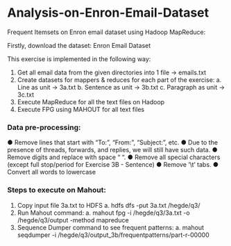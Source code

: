 # Analysis-on-Enron-Email-Dataset
Frequent Itemsets on Enron email dataset using Hadoop MapReduce:

Firstly, download the dataset: Enron Email Dataset

This exercise is implemented in the following way:
1. Get all email data from the given directories into 1 file -> emails.txt
2. Create datasets for mappers & reduces for each part of the exercise:
  a. Line as unit -> 3a.txt
  b. Sentence as unit -> 3b.txt
  c. Paragraph as unit -> 3c.txt
3. Execute MapReduce for all the text files on Hadoop 
4. Execute FPG using MAHOUT for all text files

### Data pre-processing:
● Remove lines that start with “To:”, “From:”, “Subject:”, etc.
● Due to the presence of threads, forwards, and replies, we will still have such data.
● Remove digits and replace with space “ “.
● Remove all special characters (except full stop/period for Exercise 3B - Sentence)
● Remove ‘\t’ tabs.
● Convert all words to lowercase

### Steps to execute on Mahout: 

1. Copy input file 3a.txt to HDFS
  a. hdfs dfs -put 3a.txt /hegde/q3/
2. Run Mahout command:
  a. mahout fpg -i /hegde/q3/3a.txt -o /hegde/q3/output -method mapreduce
3. Sequence Dumper command to see frequent patterns:
  a. mahout seqdumper -i /hegde/q3/output_3b/frequentpatterns/part-r-00000
